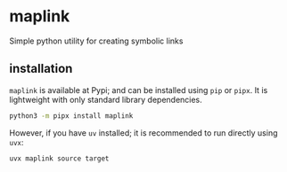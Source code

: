 # maplink

Simple python utility for creating symbolic links

## installation

`maplink` is available at Pypi; and can be installed using `pip` or `pipx`. It is lightweight with only standard library
dependencies. 

```bash
python3 -m pipx install maplink
```

However, if you have `uv` installed; it is recommended to run directly using `uvx`:

```bash
uvx maplink source target
```